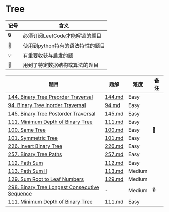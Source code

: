 # Tree

| 记号 | 含义 |
| ---- | ---- |
| 🔒 | 必须订阅LeetCode才能解锁的题目 |
| 🐲 | 使用到python特有的语法特性的题目 |
| 💡 | 有重要收获与启发的题 |
| 📡 | 用到了特定数据结构或算法的题目 |

| 题目 | 题解 | 难度 | 备注 |
| ---- | ---- | ---- | ---- |
| [144. Binary Tree Preorder Traversal](https://leetcode.com/problems/binary-tree-preorder-traversal/) | [144.md](../solutions/144.md) | Easy | |
| [94. Binary Tree Inorder Traversal](https://leetcode.com/problems/binary-tree-inorder-traversal/) | [94.md](../solutions/94.md) | Easy | |
| [145. Binary Tree Postorder Traversal](https://leetcode.com/problems/binary-tree-postorder-traversal/) | [145.md](../solutions/145.md) | Easy | |
| [111. Minimum Depth of Binary Tree](https://leetcode.com/problems/minimum-depth-of-binary-tree/) | [111.md](../solutions/111.md) | Easy | |
| [100. Same Tree](https://leetcode.com/problems/same-tree/) | [100.md](../solutions/100.md) | Easy | 📡 |
| [101. Symmetric Tree](https://leetcode.com/problems/symmetric-tree/) | [101.md](../solutions/101.md) | Easy | |
| [226. Invert Binary Tree](https://leetcode.com/problems/invert-binary-tree/) | [226.md](../solutions/226.md) | Easy | |
| [257. Binary Tree Paths](https://leetcode.com/problems/binary-tree-paths/) | [257.md](../solutions/257.md) | Easy | |
| [112. Path Sum](https://leetcode.com/problems/path-sum/) | [112.md](../solutions/112.md) | Easy | |
| [113. Path Sum II](https://leetcode.com/problems/path-sum-ii/) | [113.md](../solutions/113.md) | Medium | |
| [129. Sum Root to Leaf Numbers](https://leetcode.com/problems/sum-root-to-leaf-numbers/) | [129.md](../solutions/129.md) | Medium | |
| [298. Binary Tree Longest Consecutive Sequence](https://leetcode.com/problems/binary-tree-longest-consecutive-sequence/) | - | Medium | 🔒 |
| [111. Minimum Depth of Binary Tree](https://leetcode.com/problems/minimum-depth-of-binary-tree/) | [111.md](../solutions/111.md) | Easy | |
